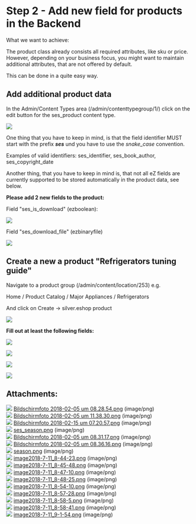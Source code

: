 #  Step 2 - Add new field for products in the Backend 

What we want to achieve:

The product class already consists all required attributes, like sku or price. However, depending on your business focus, you might want to maintain additional attributes, that are not offered by default.

This can be done in a quite easy way.

## Add additional product data

In the Admin/Content Types area (/admin/contenttypegroup/1/) click on the edit button for the ses\_product content type.

![](attachments/23561032/23571118.png)

One thing that you have to keep in mind, is that the field identifier MUST start with the prefix ***ses*** und you have to use the *snake\_case* convention.

Examples of valid identifiers: ses\_identifier, ses\_book\_author, ses\_copyright\_date

Another thing, that you have to keep in mind is, that not all eZ fields are currently supported to be stored automatically in the product data, see below.  

**Please add 2 new fields to the product:**

Field "ses\_is\_download" (ezboolean):

![](attachments/23561032/23571106.png)

Field "ses\_download\_file" (ezbinaryfile)

![](attachments/23561032/23571107.png)

## Create a new  a product "Refrigerators tuning guide"

 Navigate to a product group (/admin/content/location/253) e.g.

Home / Product Catalog / Major Appliances / Refrigerators 

And click on Create → silver.eshop product

![](attachments/23561032/23571109.png)

**Fill out at least the following fields:**

![](attachments/23561032/23571110.png)

![](attachments/23561032/23571111.png)

![](attachments/23561032/23571112.png)

![](attachments/23561032/23571108.png)

## Attachments:

![](images/icons/bullet_blue.gif) [Bildschirmfoto 2018-02-05 um 08.28.54.png](attachments/23561032/23570972.png) (image/png)  
![](images/icons/bullet_blue.gif) [Bildschirmfoto 2018-02-05 um 11.38.30.png](attachments/23561032/23570974.png) (image/png)  
![](images/icons/bullet_blue.gif) [Bildschirmfoto 2018-02-15 um 07.20.57.png](attachments/23561032/23570975.png) (image/png)  
![](images/icons/bullet_blue.gif) [ses\_season.png](attachments/23561032/23570977.png) (image/png)  
![](images/icons/bullet_blue.gif) [Bildschirmfoto 2018-02-05 um 08.31.17.png](attachments/23561032/23570978.png) (image/png)  
![](images/icons/bullet_blue.gif) [Bildschirmfoto 2018-02-05 um 08.36.16.png](attachments/23561032/23570981.png) (image/png)  
![](images/icons/bullet_blue.gif) [season.png](attachments/23561032/23570983.png) (image/png)  
![](images/icons/bullet_blue.gif) [image2018-7-11\_8-44-23.png](attachments/23561032/23571117.png) (image/png)  
![](images/icons/bullet_blue.gif) [image2018-7-11\_8-45-48.png](attachments/23561032/23571118.png) (image/png)  
![](images/icons/bullet_blue.gif) [image2018-7-11\_8-47-10.png](attachments/23561032/23571106.png) (image/png)  
![](images/icons/bullet_blue.gif) [image2018-7-11\_8-48-25.png](attachments/23561032/23571107.png) (image/png)  
![](images/icons/bullet_blue.gif) [image2018-7-11\_8-54-10.png](attachments/23561032/23571109.png) (image/png)  
![](images/icons/bullet_blue.gif) [image2018-7-11\_8-57-28.png](attachments/23561032/23571110.png) (image/png)  
![](images/icons/bullet_blue.gif) [image2018-7-11\_8-58-5.png](attachments/23561032/23571111.png) (image/png)  
![](images/icons/bullet_blue.gif) [image2018-7-11\_8-58-41.png](attachments/23561032/23571112.png) (image/png)  
![](images/icons/bullet_blue.gif) [image2018-7-11\_9-1-54.png](attachments/23561032/23571108.png) (image/png)  
